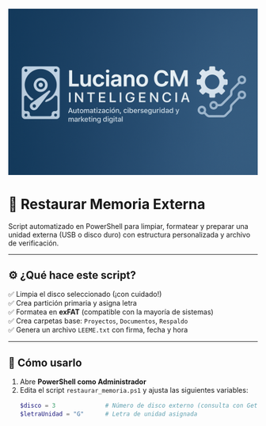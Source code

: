 ![Banner del proyecto](banner.png)

# 🧠 Restaurar Memoria Externa
Script automatizado en PowerShell para limpiar, formatear y preparar una unidad externa (USB o disco duro) con estructura personalizada y archivo de verificación.

---

## ⚙️ ¿Qué hace este script?

✅ Limpia el disco seleccionado (¡con cuidado!)  
✅ Crea partición primaria y asigna letra  
✅ Formatea en **exFAT** (compatible con la mayoría de sistemas)  
✅ Crea carpetas base: `Proyectos`, `Documentos`, `Respaldo`  
✅ Genera un archivo `LEEME.txt` con firma, fecha y hora

---

## 🚀 Cómo usarlo

1. Abre **PowerShell como Administrador**  
2. Edita el script `restaurar_memoria.ps1` y ajusta las siguientes variables:
   ```powershell
   $disco = 3              # Número de disco externo (consulta con Get-Disk)
   $letraUnidad = "G"      # Letra de unidad asignada
